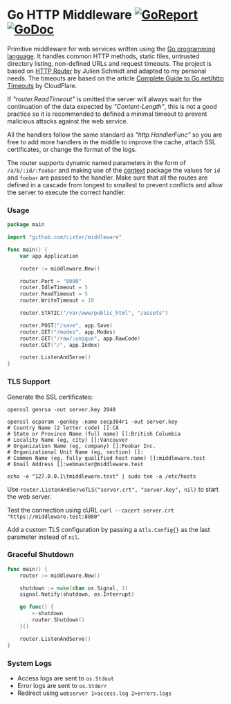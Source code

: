 # Go HTTP Middleware [![GoReport](https://goreportcard.com/badge/github.com/cixtor/middleware)](https://goreportcard.com/report/github.com/cixtor/middleware) [![GoDoc](https://godoc.org/github.com/cixtor/middleware?status.svg)](https://godoc.org/github.com/cixtor/middleware)

Primitive middleware for web services written using the [Go programming language](https://golang.org/). It handles common HTTP methods, static files, untrusted directory listing, non-defined URLs and request timeouts. The project is based on [HTTP Router](https://github.com/julienschmidt/httprouter) by Julien Schmidt and adapted to my personal needs. The timeouts are based on the article [Complete Guide to Go net/http Timeouts](https://blog.cloudflare.com/the-complete-guide-to-golang-net-http-timeouts/) by CloudFlare.

If _"router.ReadTimeout"_ is omitted the server will always wait for the continuation of the data expected by _"Content-Length"_, this is not a good practice so it is recommended to defined a minimal timeout to prevent malicious attacks against the web service.

All the handlers follow the same standard as _"http.HandlerFunc"_ so you are free to add more handlers in the middle to improve the cache, attach SSL certificates, or change the format of the logs.

The router supports dynamic named parameters in the form of `/a/b/:id/:foobar` and making use of the [context](https://golang.org/pkg/context/) package the values for `id` and `foobar` are passed to the handler. Make sure that all the routes are defined in a cascade from longest to smallest to prevent conflicts and allow the server to execute the correct handler.

### Usage

```go
package main

import "github.com/cixtor/middleware"

func main() {
    var app Application

    router := middleware.New()

    router.Port = "8080"
    router.IdleTimeout = 5
    router.ReadTimeout = 5
    router.WriteTimeout = 10

    router.STATIC("/var/www/public_html", "/assets")

    router.POST("/save", app.Save)
    router.GET("/modes", app.Modes)
    router.GET("/raw/:unique", app.RawCode)
    router.GET("/", app.Index)

    router.ListenAndServe()
}
```

### TLS Support

Generate the SSL certificates:

```
openssl genrsa -out server.key 2048

openssl ecparam -genkey -name secp384r1 -out server.key
# Country Name (2 letter code) []:CA
# State or Province Name (full name) []:British Columbia
# Locality Name (eg, city) []:Vancouver
# Organization Name (eg, company) []:Foobar Inc.
# Organizational Unit Name (eg, section) []:
# Common Name (eg, fully qualified host name) []:middleware.test
# Email Address []:webmaster@middleware.test

echo -e "127.0.0.1\tmiddleware.test" | sudo tee -a /etc/hosts
```

Use `router.ListenAndServeTLS("server.crt", "server.key", nil)` to start the web server.

Test the connection using cURL `curl --cacert server.crt "https://middleware.test:8080"`

Add a custom TLS configuration by passing a `&tls.Config{}` as the last parameter instead of `nil`.

### Graceful Shutdown

```go
func main() {
    router := middleware.New()

    shutdown := make(chan os.Signal, 1)
    signal.Notify(shutdown, os.Interrupt)

    go func() {
        <-shutdown
        router.Shutdown()
    }()

    router.ListenAndServe()
}
```

### System Logs

* Access logs are sent to `os.Stdout`
* Error logs are sent to `os.Stderr`
* Redirect using `webserver 1>access.log 2>errors.logs`
